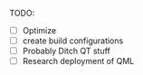 TODO:

- [ ] Optimize
- [ ] create build configurations
- [ ] Probably Ditch QT stuff
- [ ] Research deployment of QML

